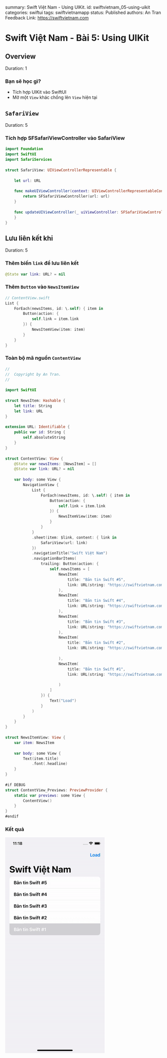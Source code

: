 summary: Swift Việt Nam - Using UIKit.
id: swiftvietnam_05-using-uikit
categories: swiftui
tags: swiftvietnamapp
status: Published
authors: An Tran
Feedback Link: https://swiftvietnam.com

# Swift Việt Nam - Bài 5: Using UIKit
<!-- ------------------------ -->
## Overview
Duration: 1

### Bạn sẽ học gì?
- Tích hợp UIKit vào SwiftUI
- Mở một `View` khác chồng lên `View` hiện tại

<!-- ------------------------ -->
## `SafariView` 
Duration: 5

### Tích hợp SFSafariViewController vào SafariView 

```swift
import Foundation
import SwiftUI
import SafariServices

struct SafariView: UIViewControllerRepresentable {

    let url: URL

    func makeUIViewController(context: UIViewControllerRepresentableContext<SafariView>) -> SFSafariViewController {
        return SFSafariViewController(url: url)
    }

    func updateUIViewController(_ uiViewController: SFSafariViewController, context: UIViewControllerRepresentableContext<SafariView>) {
    }
}
```

<!-- ------------------------ -->
## Lưu liên kết khi
Duration: 5

### Thêm biến `link` để lưu liên kết

```swift
@State var link: URL? = nil
```

### Thêm `Button` vào `NewsItemView` 

```swift
// ContentView.swift
List {
    ForEach(newsItems, id: \.self) { item in
        Button(action: {
            self.link = item.link
        }) {
            NewsItemView(item: item)
        }
    }
}
```

### Toàn bộ mã nguồn `ContentView`

```swift
//
//  Copyright by An Tran.
//

import SwiftUI

struct NewsItem: Hashable {
    let title: String
    let link: URL
}

extension URL: Identifiable {
    public var id: String {
        self.absoluteString
    }
}

struct ContentView: View {
    @State var newsItems: [NewsItem] = []
    @State var link: URL? = nil

    var body: some View {
        NavigationView {
            List {
                ForEach(newsItems, id: \.self) { item in
                    Button(action: {
                        self.link = item.link
                    }) {
                        NewsItemView(item: item)
                    }
                }
            }
            .sheet(item: $link, content: { link in
                SafariView(url: link)
            })
            .navigationTitle("Swift Việt Nam")
            .navigationBarItems(
                trailing: Button(action: {
                    self.newsItems = [
                        NewsItem(
                            title: "Bản tin Swift #5",
                            link: URL(string: "https://swiftvietnam.com/posts/2020-06-17_ban_tin_swift_vietnam_so_5/")!
                        ),
                        NewsItem(
                            title: "Bản tin Swift #4",
                            link: URL(string: "https://swiftvietnam.com/posts/2020-06-10_ban_tin_swift_vietnam_so_4/")!
                        ),
                        NewsItem(
                            title: "Bản tin Swift #3",
                            link: URL(string: "https://swiftvietnam.com/posts/2020-06-03_ban_tin_swift_vietnam_so_3/")!
                        ),
                        NewsItem(
                            title: "Bản tin Swift #2",
                            link: URL(string: "https://swiftvietnam.com/posts/2020-05-27_ban_tin_swift_vietnam_so_2/")!

                        ),
                        NewsItem(
                            title: "Bản tin Swift #1",
                            link: URL(string: "https://swiftvietnam.com/posts/2020-05-20_ban_tin_swift_vietnam_so_1/")!

                        )
                    ]
                }) {
                    Text("Load")
                }
            )
        }
    }
}

struct NewsItemView: View {
    var item: NewsItem

    var body: some View {
        Text(item.title)
            .font(.headline)
    }
}

#if DEBUG
struct ContentView_Previews: PreviewProvider {
    static var previews: some View {
        ContentView()
    }
}
#endif
```

### Kết quả

![05_01_opening_safariview](assets/05/05_01_opening_safariview.gif)
